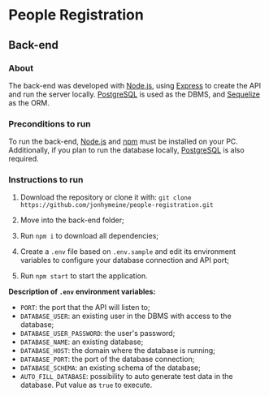 # People Registration

## Back-end

### About

The back-end was developed with [Node.js](https://nodejs.org/en), using [Express](https://expressjs.com/) to create the API and run the server locally. [PostgreSQL](https://www.postgresql.org/) is used as the DBMS, and [Sequelize](https://sequelize.org/) as the ORM.

### Preconditions to run

To run the back-end, [Node.js](https://nodejs.org/en) and [npm](https://www.npmjs.com/) must be installed on your PC. Additionally, if you plan to run the database locally, [PostgreSQL](https://www.postgresql.org/) is also required.

### Instructions to run

1. Download the repository or clone it with:
   `git clone https://github.com/jonhymeine/people-registration.git`

2. Move into the back-end folder;

3. Run `npm i` to download all dependencies;

4. Create a `.env` file based on `.env.sample` and edit its environment variables to configure your database connection and API port;

5. Run `npm start` to start the application.

**Description of `.env` environment variables:**

-   `PORT`: the port that the API will listen to;
-   `DATABASE_USER`: an existing user in the DBMS with access to the database;
-   `DATABASE_USER_PASSWORD`: the user's password;
-   `DATABASE_NAME`: an existing database;
-   `DATABASE_HOST`: the domain where the database is running;
-   `DATABASE_PORT`: the port of the database connection;
-   `DATABASE_SCHEMA`: an existing schema of the database;
-   `AUTO_FILL_DATABASE`: possibility to auto generate test data in the database. Put value as `true` to execute.
